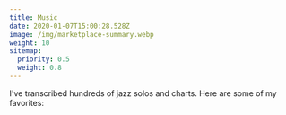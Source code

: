 ```yaml
---
title: Music
date: 2020-01-07T15:00:28.528Z
image: /img/marketplace-summary.webp
weight: 10
sitemap:
  priority: 0.5
  weight: 0.8
---
```

<!--

This page represents the landing page for "creations" section. It is also shown under the homepage header for "creations". It should be therefore relatively short and sweet.

\-->



<p>I've transcribed hundreds of jazz solos and charts. Here are some of my favorites:</p>
